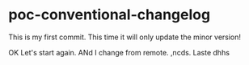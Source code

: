 # poc-conventional-changelog

This is my first commit. This time it will only update the minor version!

OK Let's start again. ANd I change from remote. ,ncds. Laste dhhs 
